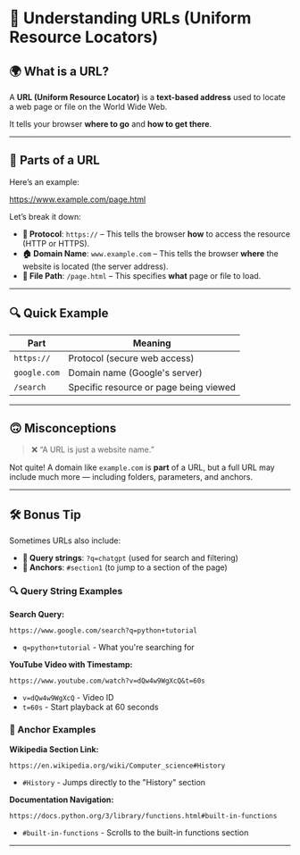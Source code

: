 # 🔗 Understanding URLs (Uniform Resource Locators)

## 🌍 What is a URL?

A **URL (Uniform Resource Locator)** is a **text-based address** used to locate a web page or file on the World Wide Web.

It tells your browser **where to go** and **how to get there**.

---

## 🧱 Parts of a URL

Here’s an example:

https://www.example.com/page.html


Let’s break it down:

- **🔐 Protocol**: `https://` – This tells the browser **how** to access the resource (HTTP or HTTPS).
- **🏠 Domain Name**: `www.example.com` – This tells the browser **where** the website is located (the server address).
- **📄 File Path**: `/page.html` – This specifies **what** page or file to load.

---

## 🔍 Quick Example

| Part          | Meaning                               |
|---------------|----------------------------------------|
| `https://`    | Protocol (secure web access)           |
| `google.com`  | Domain name (Google's server)          |
| `/search`     | Specific resource or page being viewed |

---

## 🙃 Misconceptions

> ❌ “A URL is just a website name.”

Not quite! A domain like `example.com` is **part** of a URL, but a full URL may include much more — including folders, parameters, and anchors.

---

## 🛠️ Bonus Tip

Sometimes URLs also include:

- **🎯 Query strings**: `?q=chatgpt` (used for search and filtering)
- **🔖 Anchors**: `#section1` (to jump to a section of the page)

### 🔍 Query String Examples

**Search Query:**
```
https://www.google.com/search?q=python+tutorial
```
- `q=python+tutorial` - What you're searching for

**YouTube Video with Timestamp:**
```
https://www.youtube.com/watch?v=dQw4w9WgXcQ&t=60s
```
- `v=dQw4w9WgXcQ` - Video ID
- `t=60s` - Start playback at 60 seconds

### 🔖 Anchor Examples

**Wikipedia Section Link:**
```
https://en.wikipedia.org/wiki/Computer_science#History
```
- `#History` - Jumps directly to the "History" section

**Documentation Navigation:**
```
https://docs.python.org/3/library/functions.html#built-in-functions
```
- `#built-in-functions` - Scrolls to the built-in functions section

---
